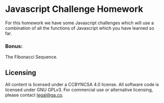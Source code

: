 # Javascript Challenge Homework

For this homework we have some Javascript challenges which will use a combination of all the functions of Javascript which you have learned so far. 



### Bonus:

The Fibonacci Sequence.


## Licensing
All content is licensed under a CC­BY­NC­SA 4.0 license.
All software code is licensed under GNU GPLv3. For commercial use or alternative licensing, please contact legal@ga.co.
